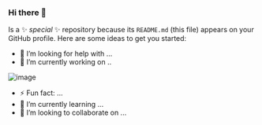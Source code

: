 ### Hi there 👋
Is a ✨ _special_ ✨ repository because its `README.md` (this file) appears on your GitHub profile.
Here are some ideas to get you started:

- 🤔 I’m looking for help with ...
- 🔭 I’m currently working on ..

![image](https://github.com/JeanPierreSV/JeanPierreSV/assets/80585738/f1b78aad-f0b8-44b0-94f2-540d2f2c25b9)

- ⚡ Fun fact: ...
- 🌱 I’m currently learning ...
- 👯 I’m looking to collaborate on ...
